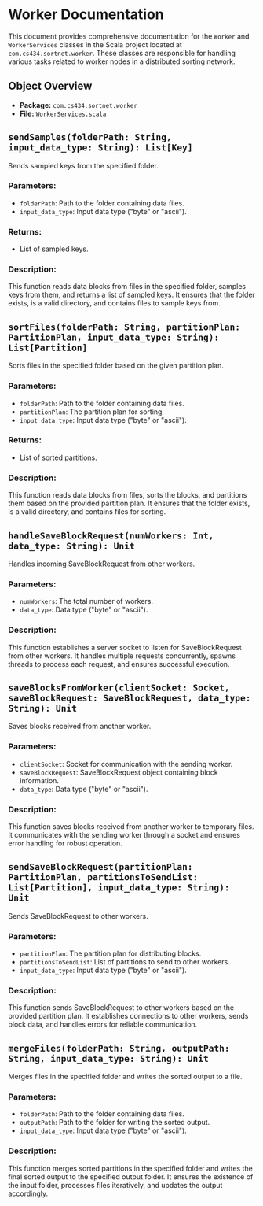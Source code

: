 # Worker Documentation

This document provides comprehensive documentation for the `Worker` and `WorkerServices` classes in the Scala project located at `com.cs434.sortnet.worker`. These classes are responsible for handling various tasks related to worker nodes in a distributed sorting network.

## Object Overview

- **Package:** `com.cs434.sortnet.worker`
- **File:** `WorkerServices.scala`

## `sendSamples(folderPath: String, input_data_type: String): List[Key]`

Sends sampled keys from the specified folder.

### Parameters:

- `folderPath`: Path to the folder containing data files.
- `input_data_type`: Input data type ("byte" or "ascii").

### Returns:

- List of sampled keys.

### Description:

This function reads data blocks from files in the specified folder, samples keys from them, and returns a list of sampled keys. It ensures that the folder exists, is a valid directory, and contains files to sample keys from.

## `sortFiles(folderPath: String, partitionPlan: PartitionPlan, input_data_type: String): List[Partition]`

Sorts files in the specified folder based on the given partition plan.

### Parameters:

- `folderPath`: Path to the folder containing data files.
- `partitionPlan`: The partition plan for sorting.
- `input_data_type`: Input data type ("byte" or "ascii").

### Returns:

- List of sorted partitions.

### Description:

This function reads data blocks from files, sorts the blocks, and partitions them based on the provided partition plan. It ensures that the folder exists, is a valid directory, and contains files for sorting.

## `handleSaveBlockRequest(numWorkers: Int, data_type: String): Unit`

Handles incoming SaveBlockRequest from other workers.

### Parameters:

- `numWorkers`: The total number of workers.
- `data_type`: Data type ("byte" or "ascii").

### Description:

This function establishes a server socket to listen for SaveBlockRequest from other workers. It handles multiple requests concurrently, spawns threads to process each request, and ensures successful execution.

## `saveBlocksFromWorker(clientSocket: Socket, saveBlockRequest: SaveBlockRequest, data_type: String): Unit`

Saves blocks received from another worker.

### Parameters:

- `clientSocket`: Socket for communication with the sending worker.
- `saveBlockRequest`: SaveBlockRequest object containing block information.
- `data_type`: Data type ("byte" or "ascii").

### Description:

This function saves blocks received from another worker to temporary files. It communicates with the sending worker through a socket and ensures error handling for robust operation.

## `sendSaveBlockRequest(partitionPlan: PartitionPlan, partitionsToSendList: List[Partition], input_data_type: String): Unit`

Sends SaveBlockRequest to other workers.

### Parameters:

- `partitionPlan`: The partition plan for distributing blocks.
- `partitionsToSendList`: List of partitions to send to other workers.
- `input_data_type`: Input data type ("byte" or "ascii").

### Description:

This function sends SaveBlockRequest to other workers based on the provided partition plan. It establishes connections to other workers, sends block data, and handles errors for reliable communication.

## `mergeFiles(folderPath: String, outputPath: String, input_data_type: String): Unit`

Merges files in the specified folder and writes the sorted output to a file.

### Parameters:

- `folderPath`: Path to the folder containing data files.
- `outputPath`: Path to the folder for writing the sorted output.
- `input_data_type`: Input data type ("byte" or "ascii").

### Description:

This function merges sorted partitions in the specified folder and writes the final sorted output to the specified output folder. It ensures the existence of the input folder, processes files iteratively, and updates the output accordingly.
